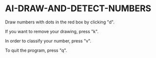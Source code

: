 # AI-DRAW-AND-DETECT-NUMBERS

Draw numbers with dots in the red box by clicking "d".


If you want to remove your drawing, press "k".


In order to classify your number, press "v".


To quit the program, press "q".
